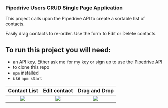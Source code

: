 ### Pipedrive Users CRUD Single Page Application 

This project calls upon the Pipedrive API to create a sortable list of contacts.

Easily drag contacts to re-order.
Use the form to Edit or Delete contacts.

## To run this project you will need:

- an API key. Either ask me for my key or sign up to use the [Pipedrive API](https://developers.pipedrive.com/)
- to clone this repo
- `npm` installed
- use `npm start` 

| Contact List | Edit contact | Drag and Drop |
|:---:|:---:|:---:|
| ![](./images/contact-list.png) | ![](./images/edit-contact.png) | ![](./images/drag-drop.png) |
